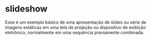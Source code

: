# slideshow
Esse é um exemplo básico de uma apresentação de slides ou série de imagens estáticas em uma tela de projeção ou dispositivo de exibição eletrônico, normalmente em uma sequência previamente combinada.
